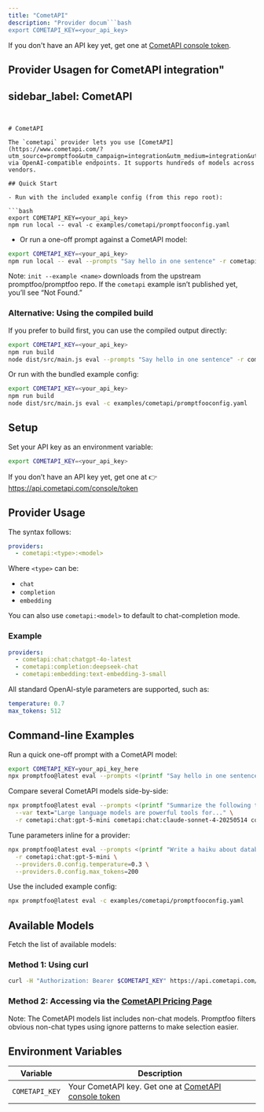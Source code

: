 ```yaml
---
title: "CometAPI"
description: "Provider docum```bash
export COMETAPI_KEY=<your_api_key>
```

If you don't have an API key yet, get one at [CometAPI console token](https://api.cometapi.com/console/token).

## Provider Usagen for CometAPI integration"
sidebar_label: CometAPI
---
```


# CometAPI

The `cometapi` provider lets you use [CometAPI](https://www.cometapi.com/?utm_source=promptfoo&utm_campaign=integration&utm_medium=integration&utm_content=integration) via OpenAI-compatible endpoints. It supports hundreds of models across vendors.

## Quick Start

- Run with the included example config (from this repo root):

```bash
export COMETAPI_KEY=<your_api_key>
npm run local -- eval -c examples/cometapi/promptfooconfig.yaml
```

- Or run a one-off prompt against a CometAPI model:

```bash
export COMETAPI_KEY=<your_api_key>
npm run local -- eval --prompts "Say hello in one sentence" -r cometapi:chat:gpt-5-mini
```

Note: `init --example <name>` downloads from the upstream promptfoo/promptfoo repo. If the `cometapi` example isn’t published yet, you’ll see “Not Found.”

### Alternative: Using the compiled build

If you prefer to build first, you can use the compiled output directly:

```bash
export COMETAPI_KEY=<your_api_key>
npm run build
node dist/src/main.js eval --prompts "Say hello in one sentence" -r cometapi:chat:chatgpt-4o-latest
```

Or run with the bundled example config:

```bash
export COMETAPI_KEY=<your_api_key>
npm run build
node dist/src/main.js eval -c examples/cometapi/promptfooconfig.yaml
```

## Setup

Set your API key as an environment variable:

```bash
export COMETAPI_KEY=<your_api_key>
```

If you don’t have an API key yet, get one at 👉 https://api.cometapi.com/console/token

## Provider Usage

The syntax follows:

```yaml
providers:
  - cometapi:<type>:<model>
```

Where `<type>` can be:

- `chat`
- `completion`
- `embedding`

You can also use `cometapi:<model>` to default to chat-completion mode.

### Example

```yaml
providers:
  - cometapi:chat:chatgpt-4o-latest
  - cometapi:completion:deepseek-chat
  - cometapi:embedding:text-embedding-3-small
```

All standard OpenAI-style parameters are supported, such as:

```yaml
temperature: 0.7
max_tokens: 512
```

## Command-line Examples

Run a quick one-off prompt with a CometAPI model:

```bash
export COMETAPI_KEY=your_api_key_here
npx promptfoo@latest eval --prompts <(printf "Say hello in one sentence\n") -r cometapi:chat:chatgpt-4o-latest
```

Compare several CometAPI models side-by-side:

```bash
npx promptfoo@latest eval --prompts <(printf "Summarize the following text: {{text}}\n") \
  --var text="Large language models are powerful tools for..." \
  -r cometapi:chat:gpt-5-mini cometapi:chat:claude-sonnet-4-20250514 cometapi:chat:gemini-2.5-flash
```

Tune parameters inline for a provider:

```bash
npx promptfoo@latest eval --prompts <(printf "Write a haiku about databases\n") \
  -r cometapi:chat:gpt-5-mini \
  --providers.0.config.temperature=0.3 \
  --providers.0.config.max_tokens=200
```

Use the included example config:

```bash
npx promptfoo@latest eval -c examples/cometapi/promptfooconfig.yaml
```

## Available Models

Fetch the list of available models:

### Method 1: Using curl

```bash
curl -H "Authorization: Bearer $COMETAPI_KEY" https://api.cometapi.com/v1/models
```

### Method 2: Accessing via the [CometAPI Pricing Page](https://api.cometapi.com/pricing)

Note: The CometAPI models list includes non-chat models. Promptfoo filters obvious non-chat types using ignore patterns to make selection easier.

## Environment Variables

| Variable       | Description                                                                                    |
| -------------- | ---------------------------------------------------------------------------------------------- |
| `COMETAPI_KEY` | Your CometAPI key. Get one at [CometAPI console token](https://api.cometapi.com/console/token) |
